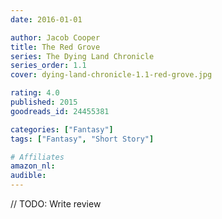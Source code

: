 ```yaml
---
date: 2016-01-01

author: Jacob Cooper
title: The Red Grove
series: The Dying Land Chronicle
series_order: 1.1
cover: dying-land-chronicle-1.1-red-grove.jpg

rating: 4.0
published: 2015
goodreads_id: 24455381

categories: ["Fantasy"]
tags: ["Fantasy", "Short Story"]

# Affiliates
amazon_nl: 
audible: 
---
```


// TODO: Write review

